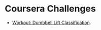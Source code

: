 # Coursera Challenges

* [Workout: Dumbbell Lift Classification](https://github.com/marciogualtieri/DataScience/tree/master/coursera/workout).
